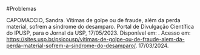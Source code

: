 #Problemas

CAPOMACCIO, Sandra. Vítimas de golpe ou de fraude, além da perda material, sofrem a síndrome do desamparo. Portal de Divulgação Científica do IPUSP, para o Jornal da USP, 17/05/2023. Disponível em: <URL>. Acesso em: https://sites.usp.br/psicousp/vitimas-de-golpe-ou-de-fraude-alem-da-perda-material-sofrem-a-sindrome-do-desamparo/. 17/03/2024.
